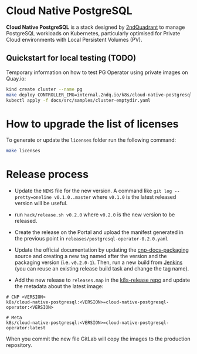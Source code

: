 # Cloud Native PostgreSQL

**Cloud Native PostgreSQL** is a stack designed by
[2ndQuadrant](https://www.2ndquadrant.com) to manage PostgreSQL
workloads on Kubernetes, particularly optimised for Private Cloud environments
with Local Persistent Volumes (PV).

## Quickstart for local testing (TODO)

Temporary information on how to test PG Operator using private images on Quay.io:

```bash
kind create cluster --name pg
make deploy CONTROLLER_IMG=internal.2ndq.io/k8s/cloud-native-postgresql:$(git symbolic-ref --short HEAD | tr / _)
kubectl apply -f docs/src/samples/cluster-emptydir.yaml
```

# How to upgrade the list of licenses

To generate or update the `licenses` folder run the following command:

```bash
make licenses
```

# Release process

* Update the `NEWS` file for the new version. A command like
  `git log --pretty=oneline v0.1.0..master` where `v0.1.0`
  is the latest released version will be useful.

* run `hack/release.sh v0.2.0` where `v0.2.0`
  is the new version to be released.

* Create the release on the Portal and upload the manifest generated in
  the previous point in `releases/postgresql-operator-0.2.0.yaml`

* Update the official documentation by updating the
  [cnp-docs-packaging](ssh://git@git.2ndquadrant.com/it/ci/packaging/cnp-docs-packaging.git)
  source and creating a new tag named after the version and the packaging version
  (i.e. `v0.2.0-1`). Then, run a new build from
  [Jenkins](https://ci.2ndquadrant.com/jenkins/job/cloud-native-postgresql-docs/job/cloud-native-postgresql-docs/)
  (you can reuse an existing release build task and change the tag name).

* Add the new release to `releases.map` in the [k8s-release
  repo](https://gitlab.2ndquadrant.com/release/k8s) and update the
  metadata about the latest image:

```
# CNP <VERSION>
k8s/cloud-native-postgresql:<VERSION>=cloud-native-postgresql-operator:<VERSION>

# Meta
k8s/cloud-native-postgresql:<VERSION>=cloud-native-postgresql-operator:latest
```

  When you commit the new file GitLab will copy the images to the production
  repository.

